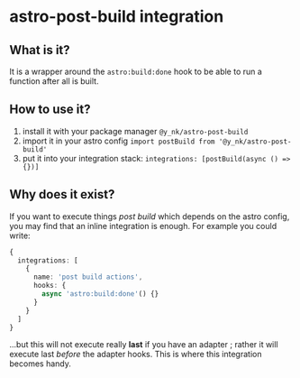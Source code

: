 # astro-post-build integration

## What is it?

It is a wrapper around the `astro:build:done` hook to be able to run a function after all is built.

## How to use it?

1. install it with your package manager `@y_nk/astro-post-build`
2. import it in your astro config `import postBuild from '@y_nk/astro-post-build'`
3. put it into your integration stack: `integrations: [postBuild(async () => {})]`

## Why does it exist?

If you want to execute things _post build_ which depends on the astro config, you may find that an inline integration is enough. For example you could write:

```ts
{
  integrations: [
    {
      name: 'post build actions',
      hooks: {
        async 'astro:build:done'() {}
      }
    }
  ]
}
```

...but this will not execute really **last** if you have an adapter ; rather it will execute last _before_ the adapter hooks. This is where this integration becomes handy.
